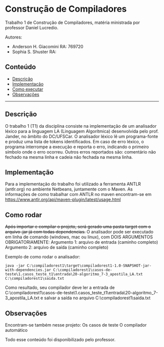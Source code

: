 # Construção de Compiladores

Trabalho 1 de Construção de Compiladores, matéria ministrada por professor Daniel Lucredio.

Autores: 
- Anderson H. Giacomini RA: 769720
- Sophia S. Shuster RA: 

## Conteúdo
- [Descrição](#descricao)
- [Implementação](#implementacao)
- [Como executar](#como)
- [Observações](#obs)

*******

<div id='descricao'>

## Descrição

O trabalho 1 (T1) da disciplina consiste na implementação de um analisador léxico para a linguagem LA (Linguagem Algorítmica) desenvolvida pelo prof. Jander, no âmbito do DC/UFSCar. O analisador léxico lê um programa-fonte e produz uma lista de tokens identificados.
Em caso de erro léxico, o programa interrompe a execução e reporta o erro, indicando o primeiro símbolo onde o erro ocorreu.
Outros erros reportados são: comentário não fechado na mesma linha e cadeia não fechada na mesma linha.

<div id='implementacao'>

## Implementação

Para a implementação do trabalho foi utilizado a ferramenta ANTLR (antlr.org) no ambiente Netbeans, juntamente com o Maven. As informações de como trabalhar com ANTLR no maven encontram-se em https://www.antlr.org/api/maven-plugin/latest/usage.html

<div id='como'>

## Como rodar

<strike>Após importar e compilar o projeto, será gerado uma pasta target com o arquivo .jar já com todas dependencias.</strike>
O analisador pode ser executado em linha de comando (windows, mac ou linux), com DOIS ARGUMENTOS OBRIGATORIAMENTE:
Argumento 1: arquivo de entrada (caminho completo)
Argumento 2: arquivo de saída (caminho completo)

Exemplo de como rodar o analisador:

```
java -jar C:\compiladorest1\target\compiladorest1-1.0-SNAPSHOT-jar-with-dependencies.jar C:\compiladorest1\casos-de-teste\1.casos_teste_t1\entrada\20-algoritmo_7-3_apostila_LA.txt C:\compiladorest1\saida.txt
```

Como resultado, seu compilador deve ler a entrada de C:\compiladorest1\casos-de-teste\1.casos_teste_t1\entrada\20-algoritmo_7-3_apostila_LA.txt e salvar a saída no arquivo C:\compiladorest1\saida.txt

<div id='obs'>

## Observações

Encontram-se também nesse projeto:
Os casos de teste 
O compilador automático 

Todo esse conteúdo foi disponibilizado pelo professor. 
